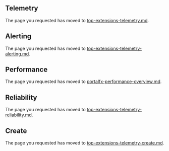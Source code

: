 
## Telemetry 

 The page you requested has moved to [top-extensions-telemetry.md](top-extensions-telemetry.md).
 
## Alerting

 The page you requested has moved to [top-extensions-telemetry-alerting.md](top-extensions-telemetry-alerting.md).

## Performance 

 The page you requested has moved to [portalfx-performance-overview.md](portalfx-performance-overview.md).

## Reliability

 The page you requested has moved to [top-extensions-telemetry-reliability.md](top-extensions-telemetry-reliability.md).

## Create 

 The page you requested has moved to [top-extensions-telemetry-create.md](top-extensions-telemetry-create.md).